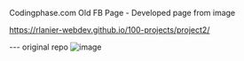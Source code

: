Codingphase.com Old FB Page - Developed page from image

https://rlanier-webdev.github.io/100-projects/project2/

--- original repo
![image](https://github.com/rlanier-webdev/100-projects/assets/61757693/09d936b3-5f05-494b-b451-7701e365d613)
